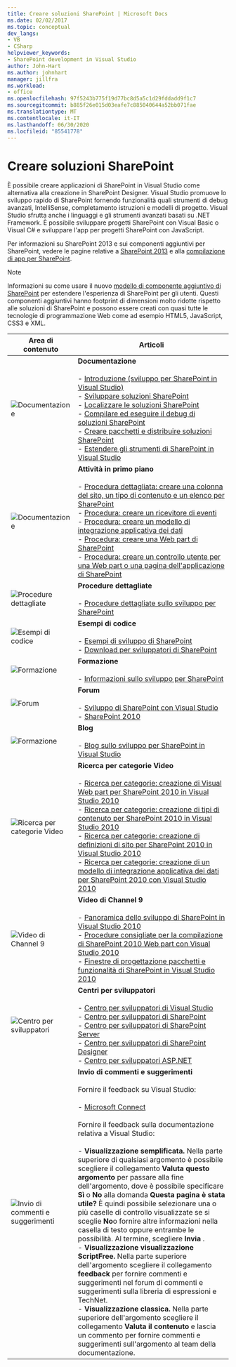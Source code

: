 ```yaml
---
title: Creare soluzioni SharePoint | Microsoft Docs
ms.date: 02/02/2017
ms.topic: conceptual
dev_langs:
- VB
- CSharp
helpviewer_keywords:
- SharePoint development in Visual Studio
author: John-Hart
ms.author: johnhart
manager: jillfra
ms.workload:
- office
ms.openlocfilehash: 97f5243b775f19d77bc8d5a5c1d29fddadd9f1c7
ms.sourcegitcommit: b885f26e015d03eafe7c885040644a52bb071fae
ms.translationtype: MT
ms.contentlocale: it-IT
ms.lasthandoff: 06/30/2020
ms.locfileid: "85541778"
---
```

# <a name="create-sharepoint-solutions"></a>Creare soluzioni SharePoint
  È possibile creare applicazioni di SharePoint in Visual Studio come alternativa alla creazione in SharePoint Designer. Visual Studio promuove lo sviluppo rapido di SharePoint fornendo funzionalità quali strumenti di debug avanzati, IntelliSense, completamento istruzioni e modelli di progetto. Visual Studio sfrutta anche i linguaggi e gli strumenti avanzati basati su .NET Framework. È possibile sviluppare progetti SharePoint con Visual Basic o Visual C# e sviluppare l'app per progetti SharePoint con JavaScript.

 Per informazioni su SharePoint 2013 e sui componenti aggiuntivi per SharePoint, vedere le pagine relative a [SharePoint 2013](https://www.microsoft.com/microsoft-365/previous-versions/microsoft-sharepoint-2013) e alla [compilazione di app per SharePoint](/sharepoint/dev/sp-add-ins/sharepoint-add-ins).

> [!NOTE]
> Informazioni su come usare il nuovo [modello di componente aggiuntivo di SharePoint](/sharepoint/dev/sp-add-ins/sharepoint-add-ins) per estendere l'esperienza di SharePoint per gli utenti. Questi componenti aggiuntivi hanno footprint di dimensioni molto ridotte rispetto alle soluzioni di SharePoint e possono essere creati con quasi tutte le tecnologie di programmazione Web come ad esempio HTML5, JavaScript, CSS3 e XML.

|Area di contenuto|Articoli|
|-|-|
|![Documentazione](../sharepoint/media/vs-icon-documentation.gif "Documentazione")|**Documentazione**<br /><br /> -   [Introduzione &#40;sviluppo per SharePoint in Visual Studio&#41;](../sharepoint/getting-started-sharepoint-development-in-visual-studio.md)<br />-   [Sviluppare soluzioni SharePoint](../sharepoint/developing-sharepoint-solutions.md)<br />-   [Localizzare le soluzioni SharePoint](../sharepoint/localizing-sharepoint-solutions.md)<br />-   [Compilare ed eseguire il debug di soluzioni SharePoint](../sharepoint/building-and-debugging-sharepoint-solutions.md)<br />-   [Creare pacchetti e distribuire soluzioni SharePoint](../sharepoint/packaging-and-deploying-sharepoint-solutions.md)<br />-   [Estendere gli strumenti di SharePoint in Visual Studio](../sharepoint/extending-the-sharepoint-tools-in-visual-studio.md)|
|![Documentazione](../sharepoint/media/vs-icon-documentation.gif "Documentazione")|**Attività in primo piano**<br /><br /> -   [Procedura dettagliata: creare una colonna del sito, un tipo di contenuto e un elenco per SharePoint](../sharepoint/walkthrough-create-a-site-column-content-type-and-list-for-sharepoint.md)<br />-   [Procedura: creare un ricevitore di eventi](../sharepoint/how-to-create-an-event-receiver.md)<br />-   [Procedura: creare un modello di integrazione applicativa dei dati](../sharepoint/how-to-create-a-bdc-model.md)<br />-   [Procedura: creare una Web part di SharePoint](../sharepoint/how-to-create-a-sharepoint-web-part.md)<br />-   [Procedura: creare un controllo utente per una Web part o una pagina dell'applicazione di SharePoint](../sharepoint/how-to-create-a-user-control-for-a-sharepoint-application-page-or-web-part.md)|
|![Procedure dettagliate](../sharepoint/media/vs-icon-walkthroughs.gif "Procedure dettagliate")|**Procedure dettagliate**<br /><br /> -   [Procedure dettagliate sullo sviluppo per SharePoint](../sharepoint/sharepoint-development-walkthroughs.md)|
|![Esempi di codice](../sharepoint/media/vs-icon-codesamples.gif "Esempi di codice")|**Esempi di codice**<br /><br /> -   [Esempi di sviluppo di SharePoint](../sharepoint/sharepoint-development-samples.md)<br />-   [Download per sviluppatori di SharePoint](/sharepoint/dev/)|
|![Formazione](../sharepoint/media/vs-icon-training.gif "Formazione")|**Formazione**<br /><br /> -   [Informazioni sullo sviluppo per SharePoint](/sharepoint/dev/)|
|![Forum](../sharepoint/media/vs-icon-forums.gif "Forum")|**Forum**<br /><br /> -   [Sviluppo di SharePoint con Visual Studio](https://social.msdn.microsoft.com/Forums/vstudio/home?forum=vssharepointdevelopment)<br />-   [SharePoint 2010](https://social.msdn.microsoft.com/Forums/sharepoint/home?category=sharepoint2010,sharepoint)|
|![Formazione](../sharepoint/media/vs-icon-training.gif "Formazione")|**Blog**<br /><br /> -   [Blog sullo sviluppo per SharePoint in Visual Studio](https://blogs.msdn.microsoft.com/vssharepointtoolsblog/)|
|![Ricerca per categorie Video](../sharepoint/media/vs-icon-howdoivideos.gif "Ricerca per categorie Video")|**Ricerca per categorie Video**<br /><br /> -   [Ricerca per categorie: creazione di Visual Web part per SharePoint 2010 in Visual Studio 2010](https://visualstudio.microsoft.com/)<br />-   [Ricerca per categorie: creazione di tipi di contenuto per SharePoint 2010 in Visual Studio 2010](/previous-versions/visualstudio/visual-studio-2010/dd831853\(v\=vs.100\))<br />-   [Ricerca per categorie: creazione di definizioni di sito per SharePoint 2010 in Visual Studio 2010](/previous-versions/visualstudio/visual-studio-2010/dd831853\(v\=vs.100\))<br />-   [Ricerca per categorie: creazione di un modello di integrazione applicativa dei dati per SharePoint 2010 con Visual Studio 2010](/previous-versions/visualstudio/visual-studio-2010/dd831853\(v\=vs.100\))|
|![Video di Channel 9](../sharepoint/media/vs-icon-channel9videos.gif "Video di Channel 9")|**Video di Channel 9**<br /><br /> -   [Panoramica dello sviluppo di SharePoint in Visual Studio 2010](https://channel9.msdn.com/blogs/funkyonex/overview-of-sharepoint-development-in-visual-studio-2010)<br />-   [Procedure consigliate per la compilazione di SharePoint 2010 Web part con Visual Studio 2010](https://channel9.msdn.com/blogs/funkyonex/best-practices-on-building-sharepoint-2010-web-parts-with-visual-studio-2010)<br />-   [Finestre di progettazione pacchetti e funzionalità di SharePoint in Visual Studio 2010](https://channel9.msdn.com/blogs/funkyonex/sharepoint-feature-and-package-designers-in-visual-studio-2010)|
|![Centro per sviluppatori](../sharepoint/media/vs-icon-msdndevcenter.gif "Centro per sviluppatori")|**Centri per sviluppatori**<br /><br /> -   [Centro per sviluppatori di Visual Studio](https://visualstudio.microsoft.com/)<br />-   [Centro per sviluppatori di SharePoint](/sharepoint/dev/)<br />-   [Centro per sviluppatori di SharePoint Server](/previous-versions/office/fp161348\(v\=office.15\))<br />-   [Centro per sviluppatori di SharePoint Designer](/previous-versions/office/fp161348\(v\=office.15\))<br />-   [Centro per sviluppatori ASP.NET](https://msdn.microsoft.com/aa336522.aspx)|
|![Invio di commenti e suggerimenti](../sharepoint/media/vs-icon-feedback.gif "Commenti e suggerimenti")|**Invio di commenti e suggerimenti**<br /><br /> Fornire il feedback su Visual Studio:<br /><br /> -   [Microsoft Connect](/collaborate/connect-redirect)<br /><br /> Fornire il feedback sulla documentazione relativa a Visual Studio:<br /><br /> -   **Visualizzazione semplificata.** Nella parte superiore di qualsiasi argomento è possibile scegliere il collegamento **Valuta questo argomento** per passare alla fine dell'argomento, dove è possibile specificare **Sì** o **No** alla domanda **Questa pagina è stata utile?** È quindi possibile selezionare una o più caselle di controllo visualizzate se si sceglie **No**o fornire altre informazioni nella casella di testo oppure entrambe le possibilità. Al termine, scegliere **Invia** .<br />-   **Visualizzazione visualizzazione ScriptFree.** Nella parte superiore dell'argomento scegliere il collegamento **feedback** per fornire commenti e suggerimenti nel forum di commenti e suggerimenti sulla libreria di espressioni e TechNet.<br />-   **Visualizzazione classica.** Nella parte superiore dell'argomento scegliere il collegamento **Valuta il contenuto** e lascia un commento per fornire commenti e suggerimenti sull'argomento al team della documentazione.|

